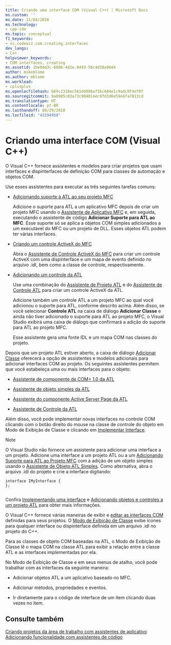 ```yaml
---
title: Criando uma interface COM (Visual C++) | Microsoft Docs
ms.custom: ''
ms.date: 11/04/2016
ms.technology:
- cpp-ide
ms.topic: conceptual
f1_keywords:
- vc.codewiz.com.creating.interfaces
dev_langs:
- C++
helpviewer_keywords:
- COM interfaces, creating
ms.assetid: 1be84d3c-6886-4d1e-8493-56c4d38a96d4
author: mikeblome
ms.author: mblome
ms.workload:
- cplusplus
ms.openlocfilehash: b69c2318ec5b1dd986a71bc684e1c9adc0f4ef0f
ms.sourcegitcommit: 9a0905c03a73c904014ec9fd3d6e59e4fa7813cd
ms.translationtype: HT
ms.contentlocale: pt-BR
ms.lasthandoff: 08/29/2018
ms.locfileid: "43194958"
---
```

# <a name="creating-a-com-interface-visual-c"></a>Criando uma interface COM (Visual C++)
O Visual C++ fornece assistentes e modelos para criar projetos que usam interfaces e dispinterfaces de definição COM para classes de automação e objetos COM.  
  
 Use esses assistentes para executar as três seguintes tarefas comuns:  
  
-   [Adicionando suporte à ATL ao seu projeto MFC](../mfc/reference/adding-atl-support-to-your-mfc-project.md)  
  
     Adicione o suporte para ATL a um aplicativo MFC depois de criar um projeto MFC usando o [Assistente de Aplicativo MFC](../mfc/reference/mfc-application-wizard.md) e, em seguida, executando o assistente de código **Adicionar Suporte para ATL ao MFC**. Esse suporte só se aplica a objetos COM simples adicionados a um executável do MFC ou um projeto de DLL. Esses objetos ATL podem ter várias interfaces.  
  
-   [Criando um controle ActiveX do MFC](../mfc/reference/creating-an-mfc-activex-control.md)  
  
     Abra o [Assistente de Controle ActiveX do MFC](../mfc/reference/mfc-activex-control-wizard.md) para criar um controle ActiveX com uma dispinterface e um mapa de evento definido no arquivo .idl, bem como a classe de controle, respectivamente.  
  
-   [Adicionando um controle da ATL](../atl/reference/adding-an-atl-control.md)  
  
     Use uma combinação do [Assistente de Projeto ATL](../atl/reference/atl-project-wizard.md) e do [Assistente de Controle ATL](../atl/reference/atl-control-wizard.md) para criar um controle ActiveX da ATL.  
  
     Adicione também um controle ATL a um projeto MFC ao qual você adicionou o suporte para ATL, conforme descrito acima. Além disso, se você selecionar **Controle ATL** na caixa de diálogo **Adicionar Classe** e ainda não tiver adicionado o suporte para ATL ao projeto MFC, o Visual Studio exibirá uma caixa de diálogo que confirmará a adição do suporte para ATL ao projeto MFC.  
  
     Esse assistente gera uma fonte IDL e um mapa COM nas classes do projeto.  
  
 Depois que um projeto ATL estiver aberto, a caixa de diálogo [Adicionar Classe](../ide/add-class-dialog-box.md) oferecerá a opção de assistentes e modelos adicionais para adicionar interfaces COM ao projeto. Os seguintes assistentes permitem que você estabeleça uma ou mais interfaces para o objeto:  
  
-   [Assistente de componente de COM+ 1.0 da ATL](../atl/reference/atl-com-plus-1-0-component-wizard.md)  
  
-   [Assistente de objeto simples da ATL](../atl/reference/atl-simple-object-wizard.md)  
  
-   [Assistente do componente Active Server Page da ATL](../atl/reference/atl-active-server-page-component-wizard.md)  
  
-   [Assistente de Controle da ATL](../atl/reference/atl-control-wizard.md)  
  
 Além disso, você pode implementar novas interfaces no controle COM clicando com o botão direito do mouse na classe de controle do objeto em Modo de Exibição de Classe e clicando em [Implementar Interface](../ide/implement-interface-wizard.md).  
  
> [!NOTE]
>  O Visual Studio não fornece um assistente para adicionar uma interface a um projeto. Adicione uma interface a um projeto ATL ou a um [Adicionando Suporte para ATL ao Projeto MFC](../mfc/reference/adding-atl-support-to-your-mfc-project.md) com a adição de um objeto simples usando o [Assistente de Objeto ATL Simples](../atl/reference/atl-simple-object-wizard.md). Como alternativa, abra o arquivo .idl do projeto e crie a interface digitando:  
  
```  
interface IMyInterface {  
};  
  
```  
  
 Confira [Implementando uma interface](../ide/implementing-an-interface-visual-cpp.md) e [Adicionando objetos e controles a um projeto ATL](../atl/reference/adding-objects-and-controls-to-an-atl-project.md) para obter mais informações.  
  
 O Visual C++ fornece várias maneiras de exibir e [editar as interfaces COM](../ide/editing-a-com-interface.md) definidas para seus projetos. O [Modo de Exibição de Classe](https://msdn.microsoft.com/8d7430a9-3e33-454c-a9e1-a85e3d2db925) exibe ícones para qualquer interface ou dispinterface definida em um arquivo .idl no projeto do C++.  
  
 Para as classes de objeto COM baseadas na ATL, o Modo de Exibição de Classe lê o mapa COM na classe ATL para exibir a relação entre a classe ATL e as interfaces implementadas por ela.  
  
 No Modo de Exibição de Classe e em seus menus de atalho, você pode trabalhar com as interfaces da seguinte maneira:  
  
-   Adicionar objetos ATL a um aplicativo baseado no MFC.  
  
-   Adicionar métodos, propriedades e eventos.  
  
-   Ir diretamente para o código de interface de um item clicando duas vezes no item.  
  
## <a name="see-also"></a>Consulte também  
 [Criando projetos da área de trabalho com assistentes de aplicativo](../ide/creating-desktop-projects-by-using-application-wizards.md)   
 [Adicionando funcionalidade com assistentes de código](../ide/adding-functionality-with-code-wizards-cpp.md)